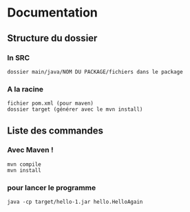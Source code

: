 # Documentation

## Structure du dossier

### In SRC
````
dossier main/java/NOM DU PACKAGE/fichiers dans le package
````

### A la racine
````
fichier pom.xml (pour maven)
dossier target (générer avec le mvn install)
````

## Liste des commandes

### Avec Maven !
````
mvn compile
mvn install
````
### pour lancer le programme
````
java -cp target/hello-1.jar hello.HelloAgain
````

